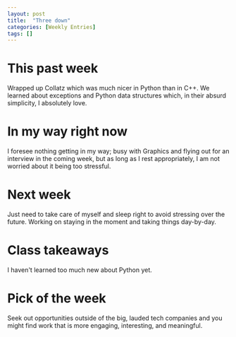 ```yaml
---
layout: post
title:  "Three down"
categories: [Weekly Entries]
tags: []
---
```


# This past week

Wrapped up Collatz which was much nicer in Python than in C++. We learned about exceptions and Python data structures which, in their absurd simplicity, I absolutely love.

# In my way right now

I foresee nothing getting in my way; busy with Graphics and flying out for an interview in the coming week, but as long as I rest appropriately, I am not worried about it being too stressful.

# Next week

Just need to take care of myself and sleep right to avoid stressing over the future. Working on staying in the moment and taking things day-by-day.

# Class takeaways

I haven't learned too much new about Python yet.

# Pick of the week

Seek out opportunities outside of the big, lauded tech companies and you might find work that is more engaging, interesting, and meaningful.